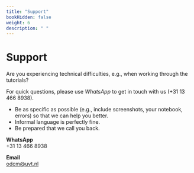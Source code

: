 ```yaml
---
title: "Support"
bookHidden: false
weight: 6
description: " "
---
```



# Support

Are you experiencing technical difficulties, e.g., when working through the tutorials?

For quick questions, please use *WhatsApp* to get in touch with us (+31 13 466 8938).

- Be as specific as possible (e.g., include screenshots, your notebook, errors) so that we can help you better.
- Informal language is perfectly fine.
- Be prepared that we call you back.

**WhatsApp**  
+31 13 466 8938

**Email**  
odcm@uvt.nl
